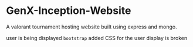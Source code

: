 # GenX-Inception-Website
A valorant tournament hosting website built using express and mongo.

user is being displayed 
`bootstrap` added 
CSS for the user display is broken

